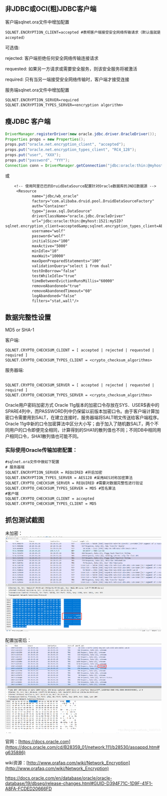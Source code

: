 ## 非JDBC或OCI(粗)JDBC客户端
客户端sqlnet.ora文件中增加配置

```properties
SQLNET.ENCRYPTION_CLIENT=accepted #表明客户端接受安全网络传输请求（默认值就是accepted）
```
可选值:

rejected: 客户端拒绝任何安全网络传输连接请求

requested: 如果另一方请求或需要安全服务，则该安全服务将被激活

required: 只有当另一端接受安全网络传输时，客户端才接受连接

服务端sqlnet.ora文件中增加配置
```properties
SQLNET.ENCRYPTION_SERVER=required
SQLNET.ENCRYPTION_TYPES_SERVER=<encryption algorithm>
```

## 瘦JDBC 客户端

```java
DriverManager.registerDriver(new oracle.jdbc.driver.OracleDriver());
Properties props = new Properties();
props.put("oracle.net.encryption_client", "accepted");
props.put("oracle.net.encryption_types_client", "RC4_128");
props.put("user", "XXX");
props.put("password", "YYY");
Connection conn = DriverManager.getConnection("jdbc:oracle:thin:@myhost:1521:mySID", props);
```
或
```properties
    <!-- 使用阿里巴巴的DruidDataSource配置针对Oracle数据库的JNDI数据源 -->
     <Resource
            name="jdbc/wb_oracle"
            factory="com.alibaba.druid.pool.DruidDataSourceFactory"
            auth="Container"
            type="javax.sql.DataSource"
            driverClassName="oracle.jdbc.OracleDriver"
            url="jdbc:oracle:thin:@myhost:1521:mySID?sqlnet.encryption_client=accepted&amp;sqlnet.encryption_types_client=AES256"
            username="wolf"
            password="wolf"
            initialSize="100"
            maxActive="5000"
            minIdle="10"
            maxWait="10000"
            maxOpenPreparedStatements="100"
            validationQuery="select 1 from dual"
            testOnBorrow="false"
            testWhileIdle="true"
            timeBetweenEvictionRunsMillis="60000"
            removeAbandoned="true"
            removeAbandonedTimeout="60"
            logAbandoned="false"
            filters="stat,wall"/>

```
## 数据完整性设置
MD5 or SHA-1 

客户端:
```properties
SQLNET.CRYPTO_CHECKSUM_CLIENT = [ accepted | rejected | requested | required ] 
SQLNET.CRYPTO_CHECKSUM_TYPES_CLIENT = <crypto_checksum_algorithms>
```
服务器端:

```properties

SQLNET.CRYPTO_CHECKSUM_SERVER = [ accepted | rejected | requested | required ] 
SQLNET.CRYPTO_CHECKSUM_TYPES_SERVER = <crypto_checksum_algorithms>
```
Oracle用户密码加密方式
Oracle 11g版本的加密口令存放在SYS．USER$表中的SPARE4列中，而PASSWORD列中仍保留以前版本加密口令。由于客户端计算加密口令需要用到SALT，在建立连接时，服务器端将SALT明文传送给客户端程序。Oracle 11g中新的口令加密算法中区分大小写；由于加入了随机数SALT，两个不同用户的口令即便完全相同，计算得到的SHA1的散列值也不同；不同DB中相同用户相同口令，SHA1散列值也可能不同。

### 实际使用Oracle传输加密配置：

```properties
#sqlnet.ora文件中做如下配置
# 服务器端
SQLNET.ENCRYPTION_SERVER = REQUIRED #开启加密
SQLNET.ENCRYPTION_TYPES_SERVER = AES128 #采用AES对称加密算法
SQLNET.CRYPTO_CHECKSUM_SERVER = REQUIRED #需要对数据完整性进行验证
SQLNET.CRYPTO_CHECKSUM_TYPES_SERVER = MD5 #签名算法
#客户端
SQLNET.CRYPTO_CHECKSUM_CLIENT = accepted
SQLNET.CRYPTO_CHECKSUM_TYPES_CLIENT = MD5
```
## 抓包测试截图

未加密：
![](attachments/Pasted%20image%2020250212161952.png)

配置加密后：
![](attachments/Pasted%20image%2020250212162039.png)


官网：[https://docs.oracle.com](https://docs.oracle.com/cd/B28359_01/network.111/b28530/asoappd.htm#g635886)

wiki资源：[http://www.orafaq.com/wiki/Network_Encryption](http://www.orafaq.com/wiki/Network_Encryption)

https://docs.oracle.com/en/database/oracle/oracle-database/19/dbseg/release-changes.html#GUID-D394F71C-1D9F-41F1-A8FA-FCDED20666FD